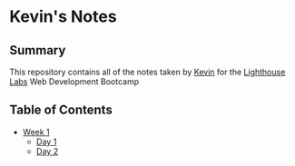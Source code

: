 # Kevin's Notes

## Summary

This repository contains all of the notes taken by [Kevin](https://github.com/kguertin) for the [Lighthouse Labs](https://www.lighthouselabs.ca/) Web Development Bootcamp

## Table of Contents
* [Week 1](/week_1)
  * [Day 1](/week_1/day_1)
  * [Day 2](/week_1/day_2)